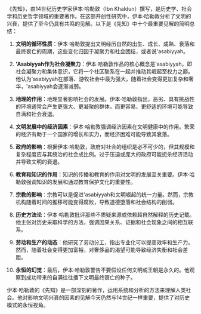 《先知》，由14世纪历史学家伊本·哈勒敦（Ibn Khaldun）撰写，是历史学、社会学和历史哲学领域的重要著作。在这部开创性研究中，伊本·哈勒敦分析了文明的兴衰，提供了至今仍具有共鸣的见解。以下是《先知》中十个最重要见解的简明总结：

1. **文明的循环性质**：伊本·哈勒敦提出文明经历自然的出生、成长、成熟、衰落和最终衰亡的周期，这些变化归因于凝聚力和社会团结，或者说'asabiyyah。

2. **'Asabiyyah作为社会凝聚力**：伊本·哈勒敦作品的核心概念是'asabiyyah，即社会凝聚力和集体意识，它将一个社区联系在一起并推动其崛起至权力之巅。他认为'asabiyyah在部落、游牧社会中最为强大，随着社会变得更加复杂和奢华，'asabiyyah会逐渐减弱。

3. **地理的作用**：地理显著影响社会的发展。伊本·哈勒敦指出，恶劣、具有挑战性的环境通常会产生更强大、更凝聚的群体，而更容易、更舒适的环境可能导致自满和社会衰退。

4. **文明发展中的经济因素**：伊本·哈勒敦强调经济因素在文明健康中的作用。繁荣的经济有助于一个国家的增长和实力，而经济困难可能导致其衰落。

5. **政府的影响**：根据伊本·哈勒敦，政府对社会的组织是必不可少的，但其规模和复杂程度应与其统治的社会成比例。过于压迫或庞大的政府可能扼杀经济活动并导致文明的衰退。

6. **教育和知识的作用**：知识的传播和教育的作用对文明的发展至关重要。伊本·哈勒敦强调知识的发展和通过教育保护文化的重要性。

7. **宗教的影响**：宗教可以是促进'asabiyyah和文明崛起的统一力量。然而，宗教机构随着时间的推移可能变得腐败，导致道德堕落和社会结构的削弱。

8. **历史方法论**：伊本·哈勒敦批评那些不质疑来源或依赖超自然解释的历史记载。他主张对历史采取科学的方法，强调因果关系、证据和社会现象之间的相互联系。

9. **劳动和生产的动态**：他研究了劳动分工，指出专业化可以提高效率和生产力。然而，随着社会变得更加富裕，对奢侈品的渴望可能导致经济失衡和社会差距。

10. **永恒的幻觉**：最后，伊本·哈勒敦警告不要假设任何文明或王朝是永久的。他观察到成功带来的自满往往播下文明最终衰亡的种子。

伊本·哈勒敦的《先知》是一部深刻的著作，运用系统和分析的方法来理解人类社会。他对影响文明兴衰的因素的见解今天仍然与14世纪一样重要，提供了对历史模式的永恒视角。